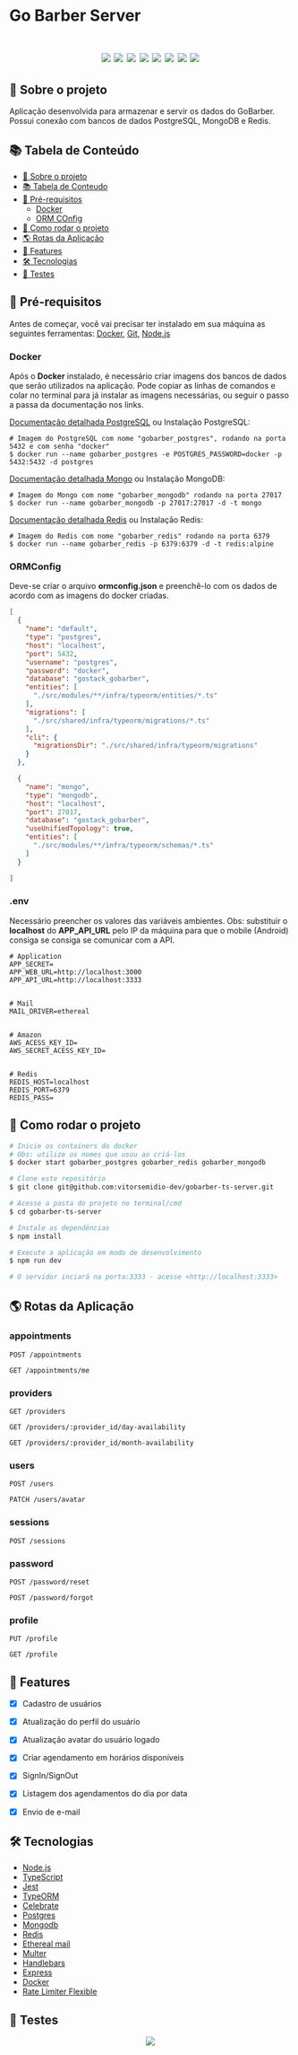 # Go Barber Server

<h1 align="center">
  <img src="https://img.shields.io/static/v1?label=&message=github&color=5e5e5e&style=for-the-badge&logo=github"/>
  <img src="https://img.shields.io/static/v1?label=&message=jest&color=5e5e5e&style=for-the-badge&logo=jest"/>
  <img src="https://img.shields.io/static/v1?label=&message=mongodb&color=5e5e5e&style=for-the-badge&logo=mongodb"/>
  <img src="https://img.shields.io/static/v1?label=&message=node.js&color=5e5e5e&style=for-the-badge&logo=node.js"/>
  <img src="https://img.shields.io/static/v1?label=&message=postgresql&color=5e5e5e&style=for-the-badge&logo=postgresql"/>
  <img src="https://img.shields.io/static/v1?label=&message=redis&color=5e5e5e&style=for-the-badge&logo=redis"/>
  <img src="https://img.shields.io/static/v1?label=&message=typescript&color=5e5e5e&style=for-the-badge&logo=typescript"/>
  <img src="https://img.shields.io/static/v1?label=&message=visual-studio-code&color=5e5e5e&style=for-the-badge&logo=visual-studio-code"/>
</h1>

## 🔮 Sobre o projeto

Aplicação desenvolvida para armazenar e servir os dados do GoBarber. Possui conexão com bancos de dados PostgreSQL, MongoDB e Redis.

## 📚 Tabela de Conteúdo

<!--ts-->
* [🔮 Sobre o projeto](#🔮-sobre-o-projeto)
* [📚 Tabela de Conteudo](#📚-tabela-de-conteúdo)
* [🛑 Pré-requisitos](#🛑-pré-requisitos)
  * [Docker](#docker)
  * [ORM COnfig](#ORMConfig)
* [🎲 Como rodar o projeto](#🎲-como-rodar-o-projeto)
* [🌎 Rotas da Aplicação](#🌎-rotas-da-aplicação)
* [📜 Features](#📜-features)
* [🛠 Tecnologias](#🛠-tecnologias)
* [🧪 Testes](#🧪-testes)
<!--te-->

## 🛑 Pré-requisitos

Antes de começar, você vai precisar ter instalado em sua máquina as seguintes ferramentas:
[Docker](https://docs.docker.com/engine/install/ubuntu/), [Git](https://git-scm.com), [Node.js](https://nodejs.org/en/)


### Docker

Após o **Docker** instalado, é necessário criar imagens dos bancos de dados que serão utilizados na aplicação. Pode copiar as linhas de comandos e colar no terminal para já instalar as imagens necessárias, ou seguir o passo a passa da documentação nos links.

[Documentação detalhada PostgreSQL](https://hub.docker.com/_/postgres) ou Instalação PostgreSQL:

```
# Imagem do PostgreSQL com nome "gobarber_postgres", rodando na porta 5432 e com senha "docker"
$ docker run --name gobarber_postgres -e POSTGRES_PASSWORD=docker -p 5432:5432 -d postgres
```
[Documentação detalhada Mongo](https://hub.docker.com/_/mongo) ou Instalação MongoDB:

```
# Imagem do Mongo com nome "gobarber_mongodb" rodando na porta 27017
$ docker run --name gobarber_mongodb -p 27017:27017 -d -t mongo
```

[Documentação detalhada Redis](https://hub.docker.com/_/redis) ou Instalação Redis:

```
# Imagem do Redis com nome "gobarber_redis" rodando na porta 6379
$ docker run --name gobarber_redis -p 6379:6379 -d -t redis:alpine
```

### ORMConfig

Deve-se criar o arquivo **ormconfig.json** e preenchê-lo com os dados de acordo com as imagens do docker criadas.

```json
[
  {
    "name": "default",
    "type": "postgres",
    "host": "localhost",
    "port": 5432,
    "username": "postgres",
    "password": "docker",
    "database": "gostack_gobarber",
    "entities": [
      "./src/modules/**/infra/typeorm/entities/*.ts"
    ],
    "migrations": [
      "./src/shared/infra/typeorm/migrations/*.ts"
    ],
    "cli": {
      "migrationsDir": "./src/shared/infra/typeorm/migrations"
    }
  },

  {
    "name": "mongo",
    "type": "mongodb",
    "host": "localhost",
    "port": 27017,
    "database": "gostack_gobarber",
    "useUnifiedTopology": true,
    "entities": [
      "./src/modules/**/infra/typeorm/schemas/*.ts"
    ]
  }

]
```

### .env

Necessário preencher os valores das variáveis ambientes. Obs: substituir o **localhost** do **APP_API_URL** pelo IP da máquina para que o mobile (Android) consiga se consiga se comunicar com a API.

```
# Application
APP_SECRET=
APP_WEB_URL=http://localhost:3000
APP_API_URL=http://localhost:3333


# Mail
MAIL_DRIVER=ethereal


# Amazon
AWS_ACESS_KEY_ID=
AWS_SECRET_ACESS_KEY_ID=


# Redis
REDIS_HOST=localhost
REDIS_PORT=6379
REDIS_PASS=

```

## 🎲 Como rodar o projeto

```bash
# Inicie os containers do docker
# Obs: utilize os nomes que usou ao criá-los
$ docker start gobarber_postgres gobarber_redis gobarber_mongodb

# Clone este repositório
$ git clone git@github.com:vitorsemidio-dev/gobarber-ts-server.git

# Acesse a pasta do projeto no terminal/cmd
$ cd gobarber-ts-server

# Instale as dependências
$ npm install

# Execute a aplicação em modo de desenvolvimento
$ npm run dev

# O servidor inciará na porta:3333 - acesse <http://localhost:3333>
```

## 🌎 Rotas da Aplicação

### appointments

`POST /appointments`

`GET /appointments/me`


### providers

`GET /providers`

`GET /providers/:provider_id/day-availability`

`GET /providers/:provider_id/month-availability`

### users

`POST /users`

`PATCH /users/avatar`

### sessions

`POST /sessions`

### password

`POST /password/reset`

`POST /password/forgot`

### profile

`PUT /profile`

`GET /profile`


## 📜 Features

- [x] Cadastro de usuários
- [x] Atualização do perfil do usuário
- [x] Atualização avatar do usuário logado
- [x] Criar agendamento em horários disponíveis
- [x] SignIn/SignOut
- [x] Listagem dos agendamentos do dia por data
- [x] Envio de e-mail


## 🛠 Tecnologias

- [Node.js](https://nodejs.org/en/)
- [TypeScript](https://www.typescriptlang.org/)
- [Jest](https://jestjs.io/)
- [TypeORM](https://typeorm.io/#/)
- [Celebrate](https://github.com/arb/celebrate)
- [Postgres](https://www.postgresql.org/)
- [Mongodb](https://www.mongodb.com/)
- [Redis](https://redis.io/)
- [Ethereal mail](https://ethereal.email/)
- [Multer](https://github.com/expressjs/multer)
- [Handlebars](https://handlebarsjs.com/)
- [Express](https://expressjs.com/)
- [Docker](https://www.docker.com/)
- [Rate Limiter Flexible](https://github.com/animir/node-rate-limiter-flexible)


## 🧪 Testes

<p align="center">
  <img src=".github/tests.png" />
</p>
